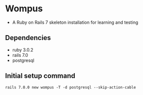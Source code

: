 # Wompus

* A Ruby on Rails 7 skeleton installation for learning and testing

## Dependencies

* ruby 3.0.2
* rails 7.0
* postgresql

## Initial setup command

`rails 7.0.0 new wompus -T -d postgresql --skip-action-cable`
